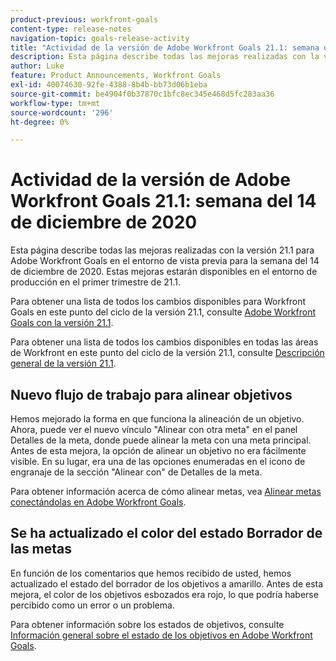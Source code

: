 ```yaml
---
product-previous: workfront-goals
content-type: release-notes
navigation-topic: goals-release-activity
title: "Actividad de la versión de Adobe Workfront Goals 21.1: semana del 14 de diciembre de 2020"
description: Esta página describe todas las mejoras realizadas con la versión 21.1 para Adobe Workfront Goals en el entorno de vista previa para la semana del 14 de diciembre de 2020. Estas mejoras estarán disponibles en el entorno de producción en el primer trimestre de 21.1.
author: Luke
feature: Product Announcements, Workfront Goals
exl-id: 40074630-92fe-4388-8b4b-bb73d06b1eba
source-git-commit: be4904f0b37870c1bfc8ec345e468d5fc283aa36
workflow-type: tm+mt
source-wordcount: '296'
ht-degree: 0%

---
```


# Actividad de la versión de Adobe Workfront Goals 21.1: semana del 14 de diciembre de 2020

Esta página describe todas las mejoras realizadas con la versión 21.1 para Adobe Workfront Goals en el entorno de vista previa para la semana del 14 de diciembre de 2020. Estas mejoras estarán disponibles en el entorno de producción en el primer trimestre de 21.1.

Para obtener una lista de todos los cambios disponibles para Workfront Goals en este punto del ciclo de la versión 21.1, consulte [Adobe Workfront Goals con la versión 21.1](../../../../product-announcements/product-releases/goals-release-activity/goals-release-21-1.md).

Para obtener una lista de todos los cambios disponibles en todas las áreas de Workfront en este punto del ciclo de la versión 21.1, consulte [Descripción general de la versión 21.1](../../../../product-announcements/product-releases/21.1-release-activity/21-1-release-overview.md).

## Nuevo flujo de trabajo para alinear objetivos

Hemos mejorado la forma en que funciona la alineación de un objetivo. Ahora, puede ver el nuevo vínculo &quot;Alinear con otra meta&quot; en el panel Detalles de la meta, donde puede alinear la meta con una meta principal. Antes de esta mejora, la opción de alinear un objetivo no era fácilmente visible. En su lugar, era una de las opciones enumeradas en el icono de engranaje de la sección &quot;Alinear con&quot; de Detalles de la meta.

Para obtener información acerca de cómo alinear metas, vea [Alinear metas conectándolas en Adobe Workfront Goals](../../../../workfront-goals/goal-alignment/align-goals-by-connecting-them.md).

## Se ha actualizado el color del estado Borrador de las metas

En función de los comentarios que hemos recibido de usted, hemos actualizado el estado del borrador de los objetivos a amarillo. Antes de esta mejora, el color de los objetivos esbozados era rojo, lo que podría haberse percibido como un error o un problema.

Para obtener información sobre los estados de objetivos, consulte [Información general sobre el estado de los objetivos en Adobe Workfront Goals](../../../../workfront-goals/goal-management/goal-status-overview.md).
